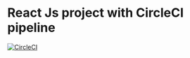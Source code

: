 # React Js project with CircleCI pipeline

[![CircleCI](https://circleci.com/gh/surajlakshitha/react-js-with-pipeline/tree/develop.svg?style=svg)](https://circleci.com/gh/surajlakshitha/react-js-with-pipeline/tree/develop)
